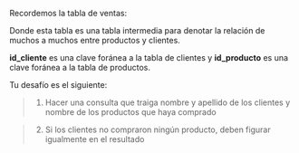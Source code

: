 Recordemos la tabla de ventas:

<div
  class='mu-erd'
  data-entities='{
    "ventas": {
      "id": {
        "type": "Integer",
        "pk": true
      },
      "id_cliente" : {
        "type": "Integer",
        "fk": {
          "to": { "entity": "ventas", "column": "id" },
          "type": "many_to_one"
        }
      },
      "id_producto" : {
        "type": "Integer",
        "fk": {
          "to": { "entity": "ventas", "column": "id" },
          "type": "many_to_one"
        }
      }
    }
  }'>
</div>

Donde esta tabla es una tabla intermedia para denotar la relación de muchos a muchos entre productos y clientes.

**id_cliente** es una clave foránea a la tabla de clientes y **id_producto** es una clave foránea a la tabla de productos.

Tu desafío es el siguiente:

> 1. Hacer una consulta que traiga nombre y apellido de los clientes y nombre de los productos que haya comprado

> 2. Si los clientes no compraron ningún producto, deben figurar igualmente en el resultado